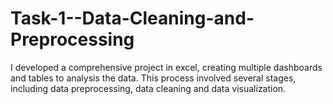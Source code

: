 # Task-1--Data-Cleaning-and-Preprocessing
I developed a comprehensive project in excel, creating multiple dashboards and tables to analysis the data. This process involved several stages, including data preprocessing, data cleaning and data visualization.

